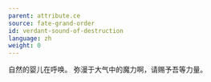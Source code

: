 ```yaml
---
parent: attribute.ce
source: fate-grand-order
id: verdant-sound-of-destruction
language: zh
weight: 0
---
```


自然的婴儿在呼唤。
弥漫于大气中的魔力啊，请赐予吾等力量。
